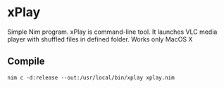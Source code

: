 # xPlay
Simple Nim program. 
xPlay is command-line tool. It launches VLC media player with shuffled files in defined folder.
Works only MacOS X

## Compile
```
nim c -d:release --out:/usr/local/bin/xplay xplay.nim
```